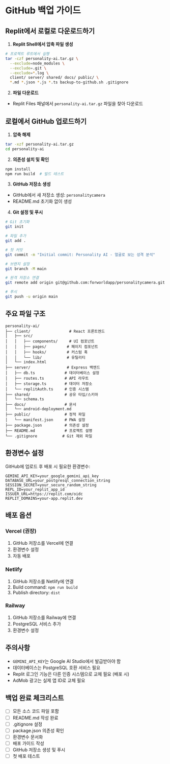 # GitHub 백업 가이드

## Replit에서 로컬로 다운로드하기

1. **Replit Shell에서 압축 파일 생성**
```bash
# 프로젝트 루트에서 실행
tar -czf personality-ai.tar.gz \
  --exclude=node_modules \
  --exclude=.git \
  --exclude=*.log \
  client/ server/ shared/ docs/ public/ \
  *.md *.json *.js *.ts backup-to-github.sh .gitignore
```

2. **파일 다운로드**
- Replit Files 패널에서 `personality-ai.tar.gz` 파일을 찾아 다운로드

## 로컬에서 GitHub 업로드하기

1. **압축 해제**
```bash
tar -xzf personality-ai.tar.gz
cd personality-ai
```

2. **의존성 설치 및 확인**
```bash
npm install
npm run build  # 빌드 테스트
```

3. **GitHub 저장소 생성**
- GitHub에서 새 저장소 생성: `personalitycamera`
- README.md 초기화 없이 생성

4. **Git 설정 및 푸시**
```bash
# Git 초기화
git init

# 파일 추가
git add .

# 첫 커밋
git commit -m "Initial commit: Personality AI - 얼굴로 보는 성격 분석"

# 브랜치 설정
git branch -M main

# 원격 저장소 연결
git remote add origin git@github.com:forworldapp/personalitycamera.git

# 푸시
git push -u origin main
```

## 주요 파일 구조

```
personality-ai/
├── client/                 # React 프론트엔드
│   ├── src/
│   │   ├── components/     # UI 컴포넌트
│   │   ├── pages/         # 페이지 컴포넌트
│   │   ├── hooks/         # 커스텀 훅
│   │   └── lib/           # 유틸리티
│   └── index.html
├── server/                # Express 백엔드
│   ├── db.ts             # 데이터베이스 설정
│   ├── routes.ts         # API 라우트
│   ├── storage.ts        # 데이터 저장소
│   └── replitAuth.ts     # 인증 시스템
├── shared/               # 공유 타입/스키마
│   └── schema.ts
├── docs/                 # 문서
│   └── android-deployment.md
├── public/               # 정적 파일
│   └── manifest.json     # PWA 설정
├── package.json          # 의존성 설정
├── README.md             # 프로젝트 설명
└── .gitignore           # Git 제외 파일
```

## 환경변수 설정

GitHub에 업로드 후 배포 시 필요한 환경변수:

```env
GEMINI_API_KEY=your_google_gemini_api_key
DATABASE_URL=your_postgresql_connection_string
SESSION_SECRET=your_secure_random_string
REPL_ID=your_replit_app_id
ISSUER_URL=https://replit.com/oidc
REPLIT_DOMAINS=your-app.replit.dev
```

## 배포 옵션

### Vercel (권장)
1. GitHub 저장소를 Vercel에 연결
2. 환경변수 설정
3. 자동 배포

### Netlify
1. GitHub 저장소를 Netlify에 연결
2. Build command: `npm run build`
3. Publish directory: `dist`

### Railway
1. GitHub 저장소를 Railway에 연결
2. PostgreSQL 서비스 추가
3. 환경변수 설정

## 주의사항

- `GEMINI_API_KEY`는 Google AI Studio에서 발급받아야 함
- 데이터베이스는 PostgreSQL 호환 서비스 필요
- Replit 로그인 기능은 다른 인증 시스템으로 교체 필요 (배포 시)
- AdMob 광고는 실제 앱 ID로 교체 필요

## 백업 완료 체크리스트

- [ ] 모든 소스 코드 파일 포함
- [ ] README.md 작성 완료
- [ ] .gitignore 설정
- [ ] package.json 의존성 확인
- [ ] 환경변수 문서화
- [ ] 배포 가이드 작성
- [ ] GitHub 저장소 생성 및 푸시
- [ ] 첫 배포 테스트
